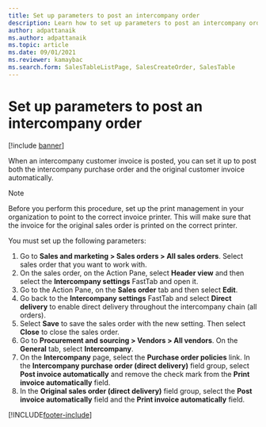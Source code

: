 ```yaml
---
title: Set up parameters to post an intercompany order
description: Learn how to set up parameters to post an intercompany order, including a step-by-step process for setting up parameters.
author: adpattanaik
ms.author: adpattanaik
ms.topic: article
ms.date: 09/01/2021
ms.reviewer: kamaybac
ms.search.form: SalesTableListPage, SalesCreateOrder, SalesTable
---
```


# Set up parameters to post an intercompany order

[!include [banner](../../includes/banner.md)]

When an intercompany customer invoice is posted, you can set it up to post both the intercompany purchase order and the original customer invoice automatically.

> [!NOTE]
> Before you perform this procedure, set up the print management in your organization to point to the correct invoice printer. This will make sure that the invoice for the original sales order is printed on the correct printer.

You must set up the following parameters:

1. Go to **Sales and marketing \> Sales orders \> All sales orders**. Select sales order that you want to work with.
1. On the sales order, on the Action Pane, select **Header view** and then select the **Intercompany settings** FastTab and open it.
1. Go to the Action Pane, on the **Sales order** tab and then select **Edit**.
1. Go back to the **Intercompany settings** FastTab and select **Direct delivery** to enable direct delivery throughout the intercompany chain (all orders).
1. Select **Save** to save the sales order with the new setting. Then select **Close** to close the sales order.
1. Go to **Procurement and sourcing \> Vendors \> All vendors**. On the **General** tab, select **Intercompany**.
1. On the **Intercompany** page, select the **Purchase order policies** link. In the **Intercompany purchase order (direct delivery)** field group, select **Post invoice automatically** and remove the check mark from the **Print invoice automatically** field.
1. In the **Original sales order (direct delivery)** field group, select the **Post invoice automatically** field and the **Print invoice automatically** field.

[!INCLUDE[footer-include](../../includes/footer-banner.md)]
